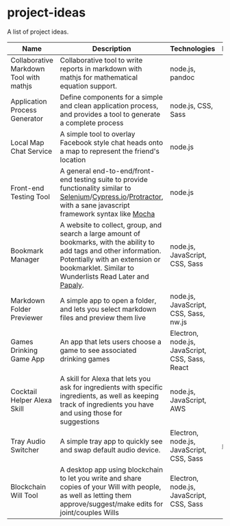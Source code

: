 # project-ideas
A list of project ideas.

| Name | Description | Technologies | Project |
|------|-------------|--------------|---------|
| Collaborative Markdown Tool with mathjs | Collaborative tool to write reports in markdown with mathjs for mathematical equation support.  | node.js, pandoc  | |
| Application Process Generator | Define components for a simple and clean application process, and provides a tool to generate a complete process | node.js, CSS, Sass | |
| Local Map Chat Service | A simple tool to overlay Facebook style chat heads onto a map to represent the friend's location | node.js | |
| Front-end Testing Tool | A general end-to-end/front-end testing suite to provide functionality similar to [Selenium](http://www.seleniumhq.org/)/[Cypress.io](http://www.cypress.io/)/[Protractor](https://angular.github.io/protractor/#/), with a sane javascript framework syntax like [Mocha](http://mochajs.org/) | node.js | |
| Bookmark Manager | A website to collect, group, and search a large amount of bookmarks, with the ability to add tags and other information. Potentially with an extension or bookmarklet. Similar to Wunderlists Read Later and [Papaly](https://papaly.com/). | node.js, JavaScript, CSS, Sass | |
| Markdown Folder Previewer | A simple app to open a folder, and lets you select markdown files and preview them live | node.js, JavaScript, CSS, Sass, nw.js | |
| Games Drinking Game App | An app that lets users choose a game to see associated drinking games | Electron, node.js, JavaScript, CSS, Sass, React | |
| Cocktail Helper Alexa Skill | A skill for Alexa that lets you ask for ingredients with specific ingredients, as well as keeping track of ingredients you have and using those for suggestions | node.js, JavaScript, AWS | |
| Tray Audio Switcher | A simple tray app to quickly see and swap default audio device. | Electron, node.js, JavaScript, CSS, Sass | [racket](https://github.com/maael/racket)
| Blockchain Will Tool | A desktop app using blockchain to let you write and share copies of your Will with people, as well as letting them approve/suggest/make edits for joint/couples Wills | Electron, node.js, JavaScript, CSS, Sass | |
